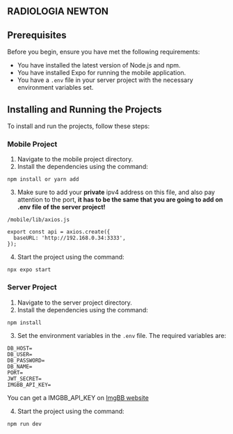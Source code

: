 ## RADIOLOGIA NEWTON

## Prerequisites

Before you begin, ensure you have met the following requirements:

* You have installed the latest version of Node.js and npm.
* You have installed Expo for running the mobile application.
* You have a `.env` file in your server project with the necessary environment variables set. 

## Installing and Running the Projects

To install and run the projects, follow these steps:

### Mobile Project

1. Navigate to the mobile project directory.
2. Install the dependencies using the command:

```shellscript
npm install or yarn add
```

3. Make sure to add your **private** ipv4 address on this file, and also pay attention to the port, **it has to be the same that you are going to add on .env file of the server project!**

```shellscript
/mobile/lib/axios.js

export const api = axios.create({
  baseURL: 'http://192.168.0.34:3333',
});
``````

4. Start the project using the command:

```shellscript
npx expo start
```

### Server Project

1. Navigate to the server project directory.
2. Install the dependencies using the command:

```shellscript
npm install
```

3. Set the environment variables in the `.env` file. The required variables are:

```shellscript
DB_HOST=
DB_USER=
DB_PASSWORD=
DB_NAME=
PORT=
JWT_SECRET=
IMGBB_API_KEY=
```

You can get a IMGBB_API_KEY on [ImgBB website](https://imgbb.com/)

4. Start the project using the command:

```shellscript
npm run dev
```